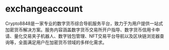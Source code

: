 # exchangeaccount
Crypto8848是一家专业的数字货币综合导航服务平台，致力于为用户提供一站式加密货币解决方案。服务内容涵盖数字货币交易所开户指导、数字货币信用卡申请、量化交易夹子机器人、数字钱包管理、NFT交易平台导航以及区块链浏览器查询等，全面满足用户在加密货币领域的多样化需求。
